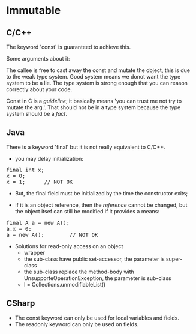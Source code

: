 # Immutable

## C/C++

The keyword 'const' is guaranteed to achieve this.

Some arguments about it:

The callee is free to cast away the const and mutate the object, this is due
to the weak type system. Good system means we donot want the type system to be
a lie. The type system is strong enough that you can reason correctly about
your code. 

Const in C is a *guideline*; it basically means 'you can trust me not try to
mutate the arg.'. That should not be in a type system because the type system
should be a *fact*.

## Java

There is a keyword 'final' but it is not really equivalent to C/C++. 

- you may delay initialization:
<pre>
final int x;
x = 0;
x = 1;      // NOT OK
</pre>

- But, the final field must be initialized by the time the constructor exits;

- If it is an object reference, then the *reference* cannot be changed, but
  the object itsef can still be modified if it provides a means:
<pre>
final A a = new A();
a.x = 0;
a = new A();        // NOT OK
</pre>

- Solutions for read-only access on an object
    - wrapper
    - the sub-class have public set-accessor, the parameter is super-class
    - the sub-class replace the method-body with UnsupporteOperationException,
      the parameter is sub-class
    - l = Collections.unmodifiableList()

## CSharp
- The const keyword can only be used for local variables and fields.
- The readonly keyword can only be used on fields.
